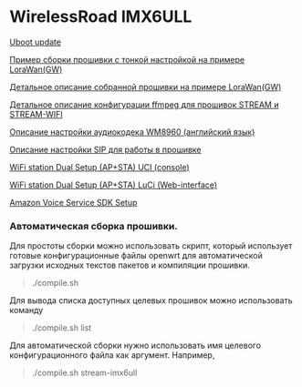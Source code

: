 
# WirelessRoad IMX6ULL

[Uboot update](Documentation/README.uboot.md)

[Пример сборки прошивки с тонкой настройкой на примере LoraWan(GW)](Documentation/README.lorawan-details.md)

[Детальное описание собранной прошивки на примере LoraWan(GW)](Documentation/README.lorawan-details.md)

[Детальное описание конфигурации ffmpeg для прошивок STREAM и STREAM-WIFI](Documentation/README.ffmpeg.md)

[Описание настройки аудиокодека WM8960 (английский язык)](Documentation/README.audio.md)

[Описание настройки SIP для работы в прошивке](Documentation/README.sip.md)

[WiFi station Dual Setup (AP+STA) UCI (console)](Documentation/README.wifi-sta-dualsetup-uci.md)

[WiFi station Dual Setup (AP+STA) LuCi (Web-interface)](Documentation/README.wifi-sta-dualsetup-luci.md)

[Amazon Voice Service SDK Setup](Documentation/README.amazon-voice-service.md)


### Автоматическая сборка прошивки.
Для простоты сборки можно использовать скрипт, который использует готовые конфигурационные файлы openwrt для автоматической загрузки исходных текстов пакетов и компиляции прошивки.
> ./compile.sh

Для вывода списка доступных целевых прошивок можно использовать команду
> ./compile.sh list

Для автоматической сборки нужно использовать имя целевого конфигурационного файла как аргумент.
Например,
> ./compile.sh stream-imx6ull

